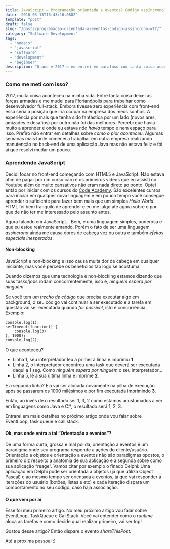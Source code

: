 ```yaml
---
title: JavaScript — Programação orientada a eventos? Código assíncrono? WTF?
date: '2018-03-13T16:43:16.088Z'
template: "post"
draft: false
slug: "/posts/programacao-orientada-a-eventos-codigo-assincrono-wtf/"
category: "Software Development"
tags:
  - "nodejs"
  - "javascript"
  - "software"
  - "development"
  - "beginner"
description: "O ano é 2017 e eu entrei em parafuso com tanta coisa acontecendo ao mesmo tempo na minha vida. Nesse post falo um pouco de minha tragetória profissional e faço uma breve introdução a JavaScript. Espero que goste :)"
---
```


### Como me meti com isso?

2017, muita coisa aconteceu na minha vida. Entre tanta coisa deixei as forças armadas e me mudei para Florianópolis para trabalhar como desenvolvedor full-stack. Embora tivesse zero experiência com front-end essa seria a posição que iria ocupar na empresa dos meus sonhos. A experiência por mais que tenha sido fantástica por um lado (novos ares, amizades e desafios) por outro não foi das melhores. Percebi que havia muito a aprender e onde eu estava _não havia_ tempo e nem espaço para isso. Prefiro não entrar em detalhes sobre _como o pior aconteceu_. Algumas semanas mais tarde comecei a trabalhar em outra empresa realizando manutenção no back-end de uma aplicação Java mas não estava feliz e foi ai que resolvi mudar um pouco.

### Aprendendo JavaScript

Decidi focar no front-end começando com HTML5 e JavaScript. Não estava afim de pagar por um curso caro e os primeiros vídeos que eu assisti no Youtube além de muito cansativos não eram nada direto ao ponto. Optei então por iniciar com os cursos do [Code Academy](www.codeacademy.com). São excelentes cursos para iniciar em qualquer nova linguagem e em pouco tempo você consegue aprender o suficiente para fazer bem mais que um simples _Hello World_. HTML foi bem tranquilo de aprender e eu me julgo até agora sobre o por que de não ter me interessado pelo assunto antes.

Agora falando em JavaScript… Bem, é uma linguagem simples, poderosa e que eu estou realmente amando. Porém o fato de ser uma linguagem _assíncrona_ ainda me causa dores de cabeça vez ou outra e também _efeitos especiais inesperados_.

#### Non-blocking

JavaScript é non-blocking e isso causa muita dor de cabeça em qualquer iniciante, mas você percebe os benefícios tão logo se acostuma.

Quando dizemos que uma tecnologia é non-blocking estamos dizendo que suas tasks/jobs rodam concorrentemente, isso é, _ninguém espera por ninguém_.

Se você tem _um trecho de código_ que precisa executar algo em background, o seu código vai continuar a ser executado e a tarefa em questão vai ser executada quando _for possível_, isto é concorrência. Exemplo:

```
console.log(1);  
setTimeout(function() {  
    console.log(3)  
}, 1000);  
console.log(2);
```
O que aconteceu?

*   Linha 1, seu interpretador leu a primeira linha e imprimiu **1**
*   Linha 2, o interpretador encontrou uma task que deverá ser executada daqui a 1 seg. Como _ninguém espera por ninguém_ o seu interpretador…
*   Linha 5, lê a sua última linha e imprime **2**.

 E a segunda linha? Ela vai ser alocada novamente na pilha de execução após se passarem os 1000 milésimos e por fim executada imprimindo **3**.

Então, ao invés de o resultado ser 1, 3, 2 como estamos acostumados a ver em linguagens como Java e C#, o resultado será 1, 2, 3.

Entrarei em mais detalhes no próximo artigo onde vou falar sobre EventLoop, task queue e call stack.

#### Ok, mas onde entra a tal “Orientação a eventos”?

De uma forma curta, grossa e mal polida, orientação a eventos é um paradigma onde seu programa responde a ações do cliente/usuário. Orientação a objetos e orientação a eventos não são paradigmas opostos, o primeiro diz respeito a anatomia de sua aplicação e a segunda sobre como sua aplicação “reage”. Vamos citar por exemplo o finado Delphi: Uma aplicação em Delphi pode ser orientada a objetos (já que utiliza Object Pascal) e ao mesmo tempo ser orientada a eventos, já que vai responder a iterações do usuário (botões, listas e etc) e cada iteração dispara um comportamento no seu código, caso haja associação.

#### O que vem por aí

Esse foi meu primeiro artigo. No meu próximo artigo vou falar sobre EventLoop, TaskQueue e CallStack. Você vai entender como o _runtime_ aloca as tarefas e como decide qual realizar primeiro, vai ser top!

Gostou desse artigo? Então dispare o evento _shareThisPost_.

Até a próxima pessoal :)